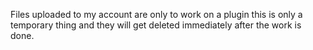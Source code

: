 Files uploaded to my account are only to work on a plugin this is only a temporary thing and they will get deleted immediately after the work is done.

